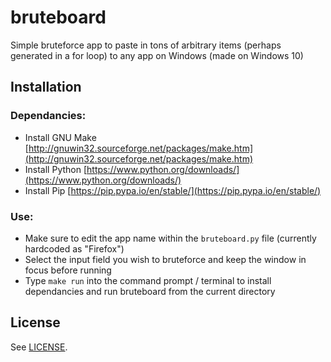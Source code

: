 # bruteboard

Simple bruteforce app to paste in tons of arbitrary items (perhaps generated in a for loop) to any app on Windows (made on Windows 10)

## Installation

### Dependancies:
- Install GNU Make [http://gnuwin32.sourceforge.net/packages/make.htm](http://gnuwin32.sourceforge.net/packages/make.htm)
- Install Python [https://www.python.org/downloads/](https://www.python.org/downloads/)
- Install Pip [https://pip.pypa.io/en/stable/](https://pip.pypa.io/en/stable/)

### Use:
- Make sure to edit the app name within the `bruteboard.py` file (currently hardcoded as "Firefox") 
- Select the input field you wish to bruteforce and keep the window in focus before running
- Type `make run` into the command prompt / terminal to install dependancies and run bruteboard from the current directory

## License

See [LICENSE](LICENSE).
